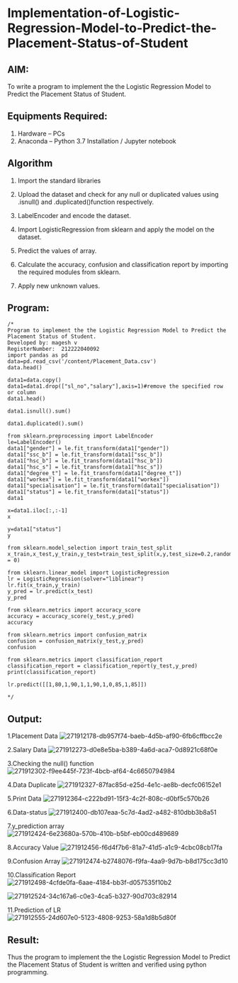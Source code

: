 # Implementation-of-Logistic-Regression-Model-to-Predict-the-Placement-Status-of-Student

## AIM:
To write a program to implement the the Logistic Regression Model to Predict the Placement Status of Student.

## Equipments Required:
1. Hardware – PCs
2. Anaconda – Python 3.7 Installation / Jupyter notebook

## Algorithm
1. Import the standard libraries


2. Upload the dataset and check for any null or duplicated values using .isnull() and .duplicated()function respectively.


3. LabelEncoder and encode the dataset.


4. Import LogisticRegression from sklearn and apply the model on the dataset.


5. Predict the values of array.


6. Calculate the accuracy, confusion and classification report by importing the required modules from sklearn.


7. Apply new unknown values.



## Program:
```
/*
Program to implement the the Logistic Regression Model to Predict the Placement Status of Student.
Developed by: magesh v
RegisterNumber:  212222040092
import pandas as pd
data=pd.read_csv('/content/Placement_Data.csv')
data.head()

data1=data.copy()
data1=data1.drop(["sl_no","salary"],axis=1)#remove the specified row or column
data1.head()

data1.isnull().sum()

data1.duplicated().sum()

from sklearn.preprocessing import LabelEncoder
le=LabelEncoder()
data1["gender"] = le.fit_transform(data1["gender"])
data1["ssc_b"] = le.fit_transform(data1["ssc_b"])
data1["hsc_b"] = le.fit_transform(data1["hsc_b"])
data1["hsc_s"] = le.fit_transform(data1["hsc_s"])
data1["degree_t"] = le.fit_transform(data1["degree_t"])
data1["workex"] = le.fit_transform(data1["workex"])
data1["specialisation"] = le.fit_transform(data1["specialisation"])
data1["status"] = le.fit_transform(data1["status"])
data1

x=data1.iloc[:,:-1]
x

y=data1["status"]
y

from sklearn.model_selection import train_test_split
x_train,x_test,y_train,y_test=train_test_split(x,y,test_size=0.2,random_state = 0)

from sklearn.linear_model import LogisticRegression
lr = LogisticRegression(solver="liblinear")
lr.fit(x_train,y_train)
y_pred = lr.predict(x_test)
y_pred

from sklearn.metrics import accuracy_score
accuracy = accuracy_score(y_test,y_pred)
accuracy

from sklearn.metrics import confusion_matrix
confusion = confusion_matrix(y_test,y_pred)
confusion

from sklearn.metrics import classification_report
classification_report = classification_report(y_test,y_pred)
print(classification_report)

lr.predict([[1,80,1,90,1,1,90,1,0,85,1,85]])

*/
```

## Output:
1.Placement Data
![271912178-db957f74-baeb-4d5b-af90-6fb6cffbcc2e](https://github.com/magesh534/Implementation-of-Logistic-Regression-Model-to-Predict-the-Placement-Status-of-Student/assets/135577936/c4603361-a589-4a4d-9454-adc780f5317a)


2.Salary Data
![271912273-d0e8e5ba-b389-4a6d-aca7-0d8921c68f0e](https://github.com/magesh534/Implementation-of-Logistic-Regression-Model-to-Predict-the-Placement-Status-of-Student/assets/135577936/6a05087a-896f-4dda-9183-117d0959c138)


3.Checking the null() function
![271912302-f9ee445f-723f-4bcb-af64-4c6650794984](https://github.com/magesh534/Implementation-of-Logistic-Regression-Model-to-Predict-the-Placement-Status-of-Student/assets/135577936/f15df1d5-ad1b-4207-9fb1-1ef4bec98351)


4.Data Duplicate
![271912327-87fac85d-e25d-4e1c-ae8b-decfc06152e1](https://github.com/magesh534/Implementation-of-Logistic-Regression-Model-to-Predict-the-Placement-Status-of-Student/assets/135577936/ec6f4dec-33eb-4213-9db7-826f3adc64c8)


5.Print Data
![271912364-c222bd91-15f3-4c2f-808c-d0bf5c570b26](https://github.com/magesh534/Implementation-of-Logistic-Regression-Model-to-Predict-the-Placement-Status-of-Student/assets/135577936/85defd42-a247-4168-812c-e665dfd40f30)


6.Data-status
![271912400-db107eaa-5c7d-4ad2-a482-810dbb3b8a51](https://github.com/magesh534/Implementation-of-Logistic-Regression-Model-to-Predict-the-Placement-Status-of-Student/assets/135577936/ce6b2dde-45b4-4095-9a07-e823550cb8df)


7.y_prediction array
![271912424-6e23680a-570b-410b-b5bf-eb00cd489689](https://github.com/magesh534/Implementation-of-Logistic-Regression-Model-to-Predict-the-Placement-Status-of-Student/assets/135577936/f1eef88f-1fe9-4e55-92ba-d291dfe05bf4)


8.Accuracy Value
![271912456-f6d4f7b6-81a7-41d5-a1c9-4cbc08cb17fa](https://github.com/magesh534/Implementation-of-Logistic-Regression-Model-to-Predict-the-Placement-Status-of-Student/assets/135577936/4e9d873c-53db-4c48-aaf9-d17c864bcb46)


9.Confusion Array
![271912474-b2748076-f9fa-4aa9-9d7b-b8d175cc3d10](https://github.com/magesh534/Implementation-of-Logistic-Regression-Model-to-Predict-the-Placement-Status-of-Student/assets/135577936/edc84ac3-fa66-4b6b-a67c-e71f61e8e456)


10.Classification Report
![271912498-4cfde0fa-6aae-4184-bb3f-d057535f10b2](https://github.com/magesh534/Implementation-of-Logistic-Regression-Model-to-Predict-the-Placement-Status-of-Student/assets/135577936/dd5ee355-0cde-41f6-a5c2-3d5e3a9b867e)


![271912524-34c167a6-c0e3-4ca5-b327-90d703c82914](https://github.com/magesh534/Implementation-of-Logistic-Regression-Model-to-Predict-the-Placement-Status-of-Student/assets/135577936/1707abcb-487f-4c61-a0cf-738bc416509f)


11.Prediction of LR
![271912555-24d607e0-5123-4808-9253-58a1d8b5d80f](https://github.com/magesh534/Implementation-of-Logistic-Regression-Model-to-Predict-the-Placement-Status-of-Student/assets/135577936/bd376339-df10-489b-b05e-7005289d893e)







## Result:

Thus the program to implement the the Logistic Regression Model to Predict the Placement Status of Student is written and verified using python programming.
